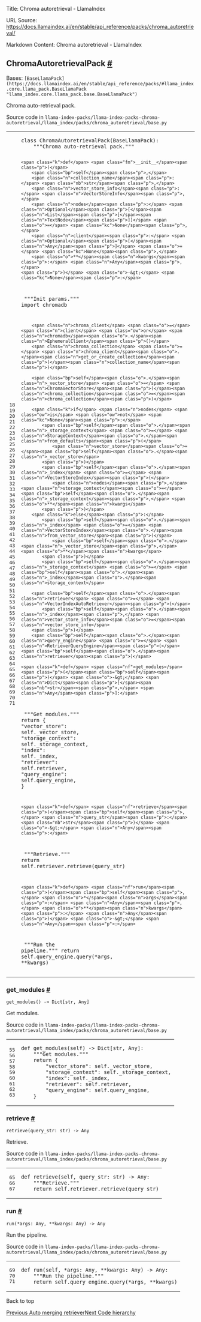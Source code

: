 Title: Chroma autoretrieval - LlamaIndex

URL Source: https://docs.llamaindex.ai/en/stable/api_reference/packs/chroma_autoretrieval/

Markdown Content:
Chroma autoretrieval - LlamaIndex


ChromaAutoretrievalPack [#](https://docs.llamaindex.ai/en/stable/api_reference/packs/chroma_autoretrieval/#llama_index.packs.chroma_autoretrieval.ChromaAutoretrievalPack "Permanent link")
-------------------------------------------------------------------------------------------------------------------------------------------------------------------------------------------

Bases: `[BaseLlamaPack](https://docs.llamaindex.ai/en/stable/api_reference/packs/#llama_index.core.llama_pack.BaseLlamaPack "llama_index.core.llama_pack.base.BaseLlamaPack")`

Chroma auto-retrieval pack.

Source code in `llama-index-packs/llama-index-packs-chroma-autoretrieval/llama_index/packs/chroma_autoretrieval/base.py`

<table class="highlighttable"><tbody><tr><td class="linenos"><div class="linenodiv"><pre><span></span><span class="normal">18</span>
<span class="normal">19</span>
<span class="normal">20</span>
<span class="normal">21</span>
<span class="normal">22</span>
<span class="normal">23</span>
<span class="normal">24</span>
<span class="normal">25</span>
<span class="normal">26</span>
<span class="normal">27</span>
<span class="normal">28</span>
<span class="normal">29</span>
<span class="normal">30</span>
<span class="normal">31</span>
<span class="normal">32</span>
<span class="normal">33</span>
<span class="normal">34</span>
<span class="normal">35</span>
<span class="normal">36</span>
<span class="normal">37</span>
<span class="normal">38</span>
<span class="normal">39</span>
<span class="normal">40</span>
<span class="normal">41</span>
<span class="normal">42</span>
<span class="normal">43</span>
<span class="normal">44</span>
<span class="normal">45</span>
<span class="normal">46</span>
<span class="normal">47</span>
<span class="normal">48</span>
<span class="normal">49</span>
<span class="normal">50</span>
<span class="normal">51</span>
<span class="normal">52</span>
<span class="normal">53</span>
<span class="normal">54</span>
<span class="normal">55</span>
<span class="normal">56</span>
<span class="normal">57</span>
<span class="normal">58</span>
<span class="normal">59</span>
<span class="normal">60</span>
<span class="normal">61</span>
<span class="normal">62</span>
<span class="normal">63</span>
<span class="normal">64</span>
<span class="normal">65</span>
<span class="normal">66</span>
<span class="normal">67</span>
<span class="normal">68</span>
<span class="normal">69</span>
<span class="normal">70</span>
<span class="normal">71</span></pre></div></td><td class="code"><div><pre><span></span><code><span class="k">class</span> <span class="nc">ChromaAutoretrievalPack</span><span class="p">(</span><span class="n">BaseLlamaPack</span><span class="p">):</span>
<span class="w">    </span><span class="sd">"""Chroma auto-retrieval pack."""</span>

    <span class="k">def</span> <span class="fm">__init__</span><span class="p">(</span>
        <span class="bp">self</span><span class="p">,</span>
        <span class="n">collection_name</span><span class="p">:</span> <span class="nb">str</span><span class="p">,</span>
        <span class="n">vector_store_info</span><span class="p">:</span> <span class="n">VectorStoreInfo</span><span class="p">,</span>
        <span class="n">nodes</span><span class="p">:</span> <span class="n">Optional</span><span class="p">[</span><span class="n">List</span><span class="p">[</span><span class="n">TextNode</span><span class="p">]]</span> <span class="o">=</span> <span class="kc">None</span><span class="p">,</span>
        <span class="n">client</span><span class="p">:</span> <span class="n">Optional</span><span class="p">[</span><span class="n">Any</span><span class="p">]</span> <span class="o">=</span> <span class="kc">None</span><span class="p">,</span>
        <span class="o">**</span><span class="n">kwargs</span><span class="p">:</span> <span class="n">Any</span><span class="p">,</span>
    <span class="p">)</span> <span class="o">-&gt;</span> <span class="kc">None</span><span class="p">:</span>
<span class="w">        </span><span class="sd">"""Init params."""</span>
        <span class="kn">import</span> <span class="nn">chromadb</span>

        <span class="n">chroma_client</span> <span class="o">=</span> <span class="n">client</span> <span class="ow">or</span> <span class="n">chromadb</span><span class="o">.</span><span class="n">EphemeralClient</span><span class="p">()</span>
        <span class="n">chroma_collection</span> <span class="o">=</span> <span class="n">chroma_client</span><span class="o">.</span><span class="n">get_or_create_collection</span><span class="p">(</span><span class="n">collection_name</span><span class="p">)</span>

        <span class="bp">self</span><span class="o">.</span><span class="n">_vector_store</span> <span class="o">=</span> <span class="n">ChromaVectorStore</span><span class="p">(</span><span class="n">chroma_collection</span><span class="o">=</span><span class="n">chroma_collection</span><span class="p">)</span>

        <span class="k">if</span> <span class="n">nodes</span> <span class="ow">is</span> <span class="ow">not</span> <span class="kc">None</span><span class="p">:</span>
            <span class="bp">self</span><span class="o">.</span><span class="n">_storage_context</span> <span class="o">=</span> <span class="n">StorageContext</span><span class="o">.</span><span class="n">from_defaults</span><span class="p">(</span>
                <span class="n">vector_store</span><span class="o">=</span><span class="bp">self</span><span class="o">.</span><span class="n">_vector_store</span>
            <span class="p">)</span>
            <span class="bp">self</span><span class="o">.</span><span class="n">_index</span> <span class="o">=</span> <span class="n">VectorStoreIndex</span><span class="p">(</span>
                <span class="n">nodes</span><span class="p">,</span> <span class="n">storage_context</span><span class="o">=</span><span class="bp">self</span><span class="o">.</span><span class="n">_storage_context</span><span class="p">,</span> <span class="o">**</span><span class="n">kwargs</span>
            <span class="p">)</span>
        <span class="k">else</span><span class="p">:</span>
            <span class="bp">self</span><span class="o">.</span><span class="n">_index</span> <span class="o">=</span> <span class="n">VectorStoreIndex</span><span class="o">.</span><span class="n">from_vector_store</span><span class="p">(</span>
                <span class="bp">self</span><span class="o">.</span><span class="n">_vector_store</span><span class="p">,</span> <span class="o">**</span><span class="n">kwargs</span>
            <span class="p">)</span>
            <span class="bp">self</span><span class="o">.</span><span class="n">_storage_context</span> <span class="o">=</span> <span class="bp">self</span><span class="o">.</span><span class="n">_index</span><span class="o">.</span><span class="n">storage_context</span>

        <span class="bp">self</span><span class="o">.</span><span class="n">retriever</span> <span class="o">=</span> <span class="n">VectorIndexAutoRetriever</span><span class="p">(</span>
            <span class="bp">self</span><span class="o">.</span><span class="n">_index</span><span class="p">,</span> <span class="n">vector_store_info</span><span class="o">=</span><span class="n">vector_store_info</span>
        <span class="p">)</span>
        <span class="bp">self</span><span class="o">.</span><span class="n">query_engine</span> <span class="o">=</span> <span class="n">RetrieverQueryEngine</span><span class="p">(</span><span class="bp">self</span><span class="o">.</span><span class="n">retriever</span><span class="p">)</span>

    <span class="k">def</span> <span class="nf">get_modules</span><span class="p">(</span><span class="bp">self</span><span class="p">)</span> <span class="o">-&gt;</span> <span class="n">Dict</span><span class="p">[</span><span class="nb">str</span><span class="p">,</span> <span class="n">Any</span><span class="p">]:</span>
<span class="w">        </span><span class="sd">"""Get modules."""</span>
        <span class="k">return</span> <span class="p">{</span>
            <span class="s2">"vector_store"</span><span class="p">:</span> <span class="bp">self</span><span class="o">.</span><span class="n">_vector_store</span><span class="p">,</span>
            <span class="s2">"storage_context"</span><span class="p">:</span> <span class="bp">self</span><span class="o">.</span><span class="n">_storage_context</span><span class="p">,</span>
            <span class="s2">"index"</span><span class="p">:</span> <span class="bp">self</span><span class="o">.</span><span class="n">_index</span><span class="p">,</span>
            <span class="s2">"retriever"</span><span class="p">:</span> <span class="bp">self</span><span class="o">.</span><span class="n">retriever</span><span class="p">,</span>
            <span class="s2">"query_engine"</span><span class="p">:</span> <span class="bp">self</span><span class="o">.</span><span class="n">query_engine</span><span class="p">,</span>
        <span class="p">}</span>

    <span class="k">def</span> <span class="nf">retrieve</span><span class="p">(</span><span class="bp">self</span><span class="p">,</span> <span class="n">query_str</span><span class="p">:</span> <span class="nb">str</span><span class="p">)</span> <span class="o">-&gt;</span> <span class="n">Any</span><span class="p">:</span>
<span class="w">        </span><span class="sd">"""Retrieve."""</span>
        <span class="k">return</span> <span class="bp">self</span><span class="o">.</span><span class="n">retriever</span><span class="o">.</span><span class="n">retrieve</span><span class="p">(</span><span class="n">query_str</span><span class="p">)</span>

    <span class="k">def</span> <span class="nf">run</span><span class="p">(</span><span class="bp">self</span><span class="p">,</span> <span class="o">*</span><span class="n">args</span><span class="p">:</span> <span class="n">Any</span><span class="p">,</span> <span class="o">**</span><span class="n">kwargs</span><span class="p">:</span> <span class="n">Any</span><span class="p">)</span> <span class="o">-&gt;</span> <span class="n">Any</span><span class="p">:</span>
<span class="w">        </span><span class="sd">"""Run the pipeline."""</span>
        <span class="k">return</span> <span class="bp">self</span><span class="o">.</span><span class="n">query_engine</span><span class="o">.</span><span class="n">query</span><span class="p">(</span><span class="o">*</span><span class="n">args</span><span class="p">,</span> <span class="o">**</span><span class="n">kwargs</span><span class="p">)</span>
</code></pre></div></td></tr></tbody></table>

### get\_modules [#](https://docs.llamaindex.ai/en/stable/api_reference/packs/chroma_autoretrieval/#llama_index.packs.chroma_autoretrieval.ChromaAutoretrievalPack.get_modules "Permanent link")

```
get_modules() -> Dict[str, Any]
```

Get modules.

Source code in `llama-index-packs/llama-index-packs-chroma-autoretrieval/llama_index/packs/chroma_autoretrieval/base.py`

<table class="highlighttable"><tbody><tr><td class="linenos"><div class="linenodiv"><pre><span></span><span class="normal">55</span>
<span class="normal">56</span>
<span class="normal">57</span>
<span class="normal">58</span>
<span class="normal">59</span>
<span class="normal">60</span>
<span class="normal">61</span>
<span class="normal">62</span>
<span class="normal">63</span></pre></div></td><td class="code"><div><pre><span></span><code><span class="k">def</span> <span class="nf">get_modules</span><span class="p">(</span><span class="bp">self</span><span class="p">)</span> <span class="o">-&gt;</span> <span class="n">Dict</span><span class="p">[</span><span class="nb">str</span><span class="p">,</span> <span class="n">Any</span><span class="p">]:</span>
<span class="w">    </span><span class="sd">"""Get modules."""</span>
    <span class="k">return</span> <span class="p">{</span>
        <span class="s2">"vector_store"</span><span class="p">:</span> <span class="bp">self</span><span class="o">.</span><span class="n">_vector_store</span><span class="p">,</span>
        <span class="s2">"storage_context"</span><span class="p">:</span> <span class="bp">self</span><span class="o">.</span><span class="n">_storage_context</span><span class="p">,</span>
        <span class="s2">"index"</span><span class="p">:</span> <span class="bp">self</span><span class="o">.</span><span class="n">_index</span><span class="p">,</span>
        <span class="s2">"retriever"</span><span class="p">:</span> <span class="bp">self</span><span class="o">.</span><span class="n">retriever</span><span class="p">,</span>
        <span class="s2">"query_engine"</span><span class="p">:</span> <span class="bp">self</span><span class="o">.</span><span class="n">query_engine</span><span class="p">,</span>
    <span class="p">}</span>
</code></pre></div></td></tr></tbody></table>

### retrieve [#](https://docs.llamaindex.ai/en/stable/api_reference/packs/chroma_autoretrieval/#llama_index.packs.chroma_autoretrieval.ChromaAutoretrievalPack.retrieve "Permanent link")

```
retrieve(query_str: str) -> Any
```

Retrieve.

Source code in `llama-index-packs/llama-index-packs-chroma-autoretrieval/llama_index/packs/chroma_autoretrieval/base.py`

<table class="highlighttable"><tbody><tr><td class="linenos"><div class="linenodiv"><pre><span></span><span class="normal">65</span>
<span class="normal">66</span>
<span class="normal">67</span></pre></div></td><td class="code"><div><pre><span></span><code><span class="k">def</span> <span class="nf">retrieve</span><span class="p">(</span><span class="bp">self</span><span class="p">,</span> <span class="n">query_str</span><span class="p">:</span> <span class="nb">str</span><span class="p">)</span> <span class="o">-&gt;</span> <span class="n">Any</span><span class="p">:</span>
<span class="w">    </span><span class="sd">"""Retrieve."""</span>
    <span class="k">return</span> <span class="bp">self</span><span class="o">.</span><span class="n">retriever</span><span class="o">.</span><span class="n">retrieve</span><span class="p">(</span><span class="n">query_str</span><span class="p">)</span>
</code></pre></div></td></tr></tbody></table>

### run [#](https://docs.llamaindex.ai/en/stable/api_reference/packs/chroma_autoretrieval/#llama_index.packs.chroma_autoretrieval.ChromaAutoretrievalPack.run "Permanent link")

```
run(*args: Any, **kwargs: Any) -> Any
```

Run the pipeline.

Source code in `llama-index-packs/llama-index-packs-chroma-autoretrieval/llama_index/packs/chroma_autoretrieval/base.py`

<table class="highlighttable"><tbody><tr><td class="linenos"><div class="linenodiv"><pre><span></span><span class="normal">69</span>
<span class="normal">70</span>
<span class="normal">71</span></pre></div></td><td class="code"><div><pre><span></span><code><span class="k">def</span> <span class="nf">run</span><span class="p">(</span><span class="bp">self</span><span class="p">,</span> <span class="o">*</span><span class="n">args</span><span class="p">:</span> <span class="n">Any</span><span class="p">,</span> <span class="o">**</span><span class="n">kwargs</span><span class="p">:</span> <span class="n">Any</span><span class="p">)</span> <span class="o">-&gt;</span> <span class="n">Any</span><span class="p">:</span>
<span class="w">    </span><span class="sd">"""Run the pipeline."""</span>
    <span class="k">return</span> <span class="bp">self</span><span class="o">.</span><span class="n">query_engine</span><span class="o">.</span><span class="n">query</span><span class="p">(</span><span class="o">*</span><span class="n">args</span><span class="p">,</span> <span class="o">**</span><span class="n">kwargs</span><span class="p">)</span>
</code></pre></div></td></tr></tbody></table>

Back to top

[Previous Auto merging retriever](https://docs.llamaindex.ai/en/stable/api_reference/packs/auto_merging_retriever/)[Next Code hierarchy](https://docs.llamaindex.ai/en/stable/api_reference/packs/code_hierarchy/)
